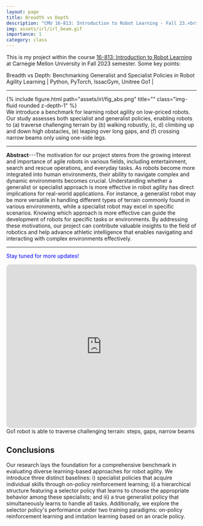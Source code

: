 ```yaml
---
layout: page
title: Breadth vs Depth
description: "CMU 16-813: Introduction to Robot Learning - Fall 23.<br> 🤖 Benchmarking Generalists and Specialists in Robot Learning"
img: assets/irl/irl_beam.gif
importance: 1
category: class
---
```

This is my project within the course [16-813: Introduction to Robot Learning](https://16-831.github.io/) at Carnegie Mellon University in Fall 2023 semester. Some key points:

Breadth vs Depth: Benchmarking Generalist and Specialist Policies in Robot Agility Learning \| Python, PyTorch, IssacGym, Unitree Go1 \|
 <!-- [[pdf](/assets/ards/F22_ARDS_Report.pdf)] [[slides](https://docs.google.com/presentation/d/1_4_3-siBjZcEE_0RPOMISLzRe4aqkGiOhhM8N28gGm0/edit?usp=sharing)] -->

---

<div class="row justify-content-sm-center">
    <div class="col-sm-10 mt-3 mt-md-0">
        {% include figure.html path="assets/irl/fig_abs.png" title="" class="img-fluid rounded z-depth-1" %}
    </div>
</div>
<div class="caption">
    We introduce a benchmark for learning robot agility on low-priced robots. Our study assesses both specialist and generalist policies, enabling robots to (a) traverse challenging terrain by (b) walking robustly, (c, d) climbing up and down high obstacles, (e) leaping over long gaps, and (f) crossing narrow beams only using one-side legs.
</div>

---

**Abstract**---The motivation for our project stems from the growing interest and importance of agile robots in various fields, including entertainment, search and rescue operations, and everyday tasks. As robots become more integrated into human environments, their ability to navigate complex and dynamic environments becomes crucial. Understanding whether a generalist or specialist approach is more effective in robot agility has direct implications for real-world applications. For instance, a generalist robot may be more versatile in handling different types of terrain commonly found in various environments, while a specialist robot may excel in specific scenarios. Knowing which approach is more effective can guide the development of robots for specific tasks or environments.
By addressing these motivations, our project can contribute valuable insights to the field of robotics and help advance athletic intelligence that enables navigating and interacting with complex environments effectively.

---

<span style="color:blue"> Stay tuned for more updates!</span>

<iframe height="433" src="https://www.youtube.com/embed/_TqcasN4f5c?si=T5FXf7TeYjyc5ist" title="YouTube video player" frameborder="0" style="border: 0px solid #bbb; border-radius: 10px; width: 100%;" allow="accelerometer; autoplay; clipboard-write; encrypted-media; gyroscope; picture-in-picture" allowfullscreen=""></iframe>
<div class="caption">
    Go1 robot is able to traverse challenging terrain: steps, gaps, narrow beams
</div>

## Conclusions

Our research lays the foundation for a comprehensive benchmark in evaluating diverse learning-based approaches for robot agility. We introduce three distinct baselines: i) specialist policies that acquire individual skills through on-policy reinforcement learning; ii) a hierarchical structure featuring a selector policy that learns to choose the appropriate behavior among these specialists; and iii) a true generalist policy that simultaneously learns to handle all tasks. Additionally, we explore the selector policy's performance under two training paradigms: on-policy reinforcement learning and imitation learning based on an oracle policy.

